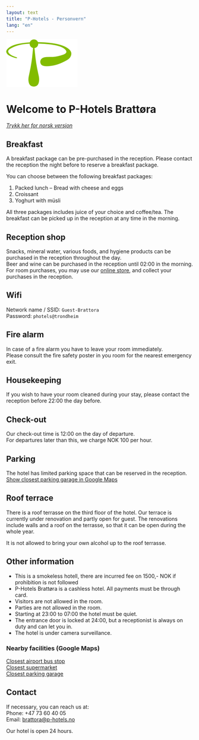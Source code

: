 ```yaml
---
layout: text
title: "P-Hotels - Personvern"
lang: "en"
---
```


![P-Hotels Logo](/assets/images/photels-logo.svg)

# Welcome to P-Hotels Brattøra
*[Trykk her for norsk versjon](/info-norwegian)*

## Breakfast
A breakfast package can be pre-purchased in the reception. 
Please contact the reception the night before to reserve a breakfast package.  

You can choose between the following breakfast packages: 
1. Packed lunch – Bread with cheese and eggs
2. Croissant
3. Yoghurt with müsli

All three packages includes juice of your choice and coffee/tea.
The breakfast can be picked up in the reception at any time in the morning.

## Reception shop
Snacks, mineral water, various foods, and hygiene products can be purchased in the reception throughout the day.  
Beer and wine can be purchased in the reception until 02:00 in the morning.  
For room purchases, you may use our [online store](https://favrit.com/nb-no/menu/location/L5q8gazxmA1), and collect your purchases in the reception.
    
## Wifi
Network name / SSID: `Guest-Brattora`  
Password: `photels@trondheim`

## Fire alarm
In case of a fire alarm you have to leave your room immediately.  
Please consult the fire safety poster in you room for the nearest emergency exit.

## Housekeeping
If you wish to have your room cleaned during your stay, please contact the reception before 22:00 the day before.

## Check-out
Our check-out time is 12:00 on the day of departure.  
For departures later than this, we charge NOK 100 per hour.

## Parking
The hotel has limited parking space that can be reserved in the reception. 
[Show closest parking garage in Google Maps](https://goo.gl/maps/7Zoa8xpc1VuATjaL8)

## Roof terrace
There is a roof terrasse on the third floor of the hotel.
Our terrace is currently under renovation and partly open for guest.
The renovations include walls and a roof on the terrasse, so that it can be open during the whole year. 

It is not allowed to bring your own alcohol up to the roof terrasse. 
       
## Other information
- This is a smokeless hotell, there are incurred fee on 1500,- NOK if prohibition is not followed
- P-Hotels Brattøra is a cashless hotel. All payments must be through card.  
- Visitors are not allowed in the room.  
- Parties are not allowed in the room.  
- Starting at 23:00 to 07:00 the hotel must be quiet.  
- The entrance door is locked at 24:00, but a receptionist is always on duty and can let you in.  
- The hotel is under camera surveillance.

### Nearby facilities (Google Maps)  
[Closest airport bus stop](https://goo.gl/maps/7Zoa8xpc1VuATjaL8)  
[Closest supermarket](https://goo.gl/maps/7Zoa8xpc1VuATjaL8)  
[Closest parking garage](https://goo.gl/maps/7Zoa8xpc1VuATjaL8)

## Contact

If necessary, you can reach us at:  
Phone: +47 73 60 40 05  
Email: [brattora@p-hotels.no](mailto:brattora@p-hotels.no)

Our hotel is open 24 hours.
